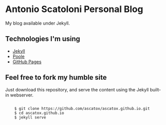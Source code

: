 # Antonio Scatoloni Personal Blog
My blog available under Jekyll.

## Technologies I'm using
- [Jekyll](http://jekyllrb.com/)
- [Poole](https://github.com/poole/poole)
- [GitHub Pages](https://pages.github.com/)

## Feel free to fork my humble site
Just download this repository, and serve the content using the Jekyll built-in webserver.

<pre><code>
	$ git clone https://github.com/ascatox/ascatox.github.io.git
	$ cd ascatox.github.io
	$ jekyll serve
</code></pre>

